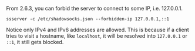 From 2.6.3, you can forbid the server to connect to some IP, i.e. 127.0.0.1.

    ssserver -c /etc/shadowsocks.json --forbidden-ip 127.0.0.1,::1

Notice only IPv4 and IPv6 addresses are allowed. This is because if a client
tries to visit a hostname, like `localhost`, it will be resolved into
`127.0.0.1` or `::1`, it still gets blocked.